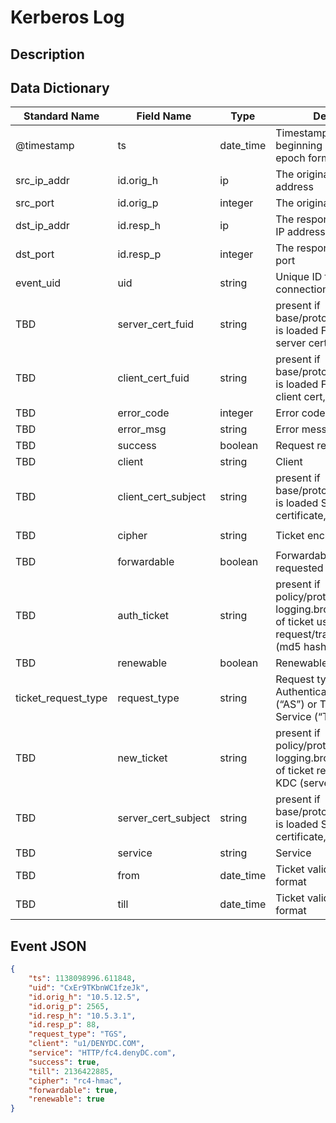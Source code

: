 # Kerberos Log

## Description

## Data Dictionary

| Standard Name                   | Field Name                      | Type                            | Description                                                                                                                           | Sample Value                    |
| ------------------------------- | ------------------------------- | ------------------------------- | -------------------------------                                                                                                       | ------------------------------- |
| @timestamp                      | ts                              | date_time                       | Timestamp of the beginning of the event in epoch format                                                                               | `1138098996.611848`             |
| src_ip_addr                     | id.orig_h                       | ip                              | The originating/source IP address                                                                                                     | `10.5.12.5`                     |
| src_port                        | id.orig_p                       | integer                         | The originating/source port                                                                                                           | `2565`                          |
| dst_ip_addr                     | id.resp_h                       | ip                              | The responding/destination IP address                                                                                                 | `10.5.3.1`                      |
| dst_port                        | id.resp_p                       | integer                         | The responding/destination port                                                                                                       | `88`                            |
| event_uid                       | uid                             | string                          | Unique ID for the connection.                                                                                                         | `CHhAvVGS1DHFjwGM9`             |
| TBD                             | server_cert_fuid                | string                          | present if base/protocols/krb/files.bro is loaded File unique ID of server cert, if any                                               | ``                              |
| TBD                             | client_cert_fuid                | string                          | present if base/protocols/krb/files.bro is loaded File unique ID of client cert, if any                                               | ``                              |
| TBD                             | error_code                      | integer                         | Error code                                                                                                                            | ``                              |
| TBD                             | error_msg                       | string                          | Error message                                                                                                                         | ``                              |
| TBD                             | success                         | boolean                         | Request result                                                                                                                        | `true`                          |
| TBD                             | client                          | string                          | Client                                                                                                                                | `u1/DENYDC.COM`                 |
| TBD                             | client_cert_subject             | string                          | present if base/protocols/krb/files.bro is loaded Subject of client certificate, if any                                               | ``                              |
| TBD                             | cipher                          | string                          | Ticket encryption type                                                                                                                | `aes256-cts-hmac-sha1-96`       |
| TBD                             | forwardable                     | boolean                         | Forwardable ticket requested                                                                                                          | `true`                          |
| TBD                             | auth_ticket                     | string                          | present if policy/protocols/krb/ticket-logging.bro is loaded Hash of ticket used to authorize request/transaction (client) (md5 hash) | ``                              |
| TBD                             | renewable                       | boolean                         | Renewable ticket requested                                                                                                            | `true`                          |
| ticket_request_type             | request_type                    | string                          | Request type - Authentication Service (“AS”) or Ticket Granting Service (“TGS”)                                                       | `TGS`                           |
| TBD                             | new_ticket                      | string                          | present if policy/protocols/krb/ticket-logging.bro is loaded Hash of ticket returned by the KDC (server)                              | ``                              |
| TBD                             | server_cert_subject             | string                          | present if base/protocols/krb/files.bro is loaded Subject of server certificate, if any                                               | ``                              |
| TBD                             | service                         | string                          | Service                                                                                                                               | `HTTP/fc4.denyDC.com`           |
| TBD                             | from                            | date_time                       | Ticket valid from, in epoch format                                                                                                    | ``                              |
| TBD                             | till                            | date_time                       | Ticket valid till, in epoch format                                                                                                    | `2136422885`                    |



## Event JSON

```json
{
    "ts": 1138098996.611848,
    "uid": "CxEr9TKbnWC1fzeJk",
    "id.orig_h": "10.5.12.5",
    "id.orig_p": 2565,
    "id.resp_h": "10.5.3.1",
    "id.resp_p": 88,
    "request_type": "TGS",
    "client": "u1/DENYDC.COM",
    "service": "HTTP/fc4.denyDC.com",
    "success": true,
    "till": 2136422885,
    "cipher": "rc4-hmac",
    "forwardable": true,
    "renewable": true
}
```